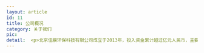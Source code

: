 ```yaml
---
layout: article
id: 11
title: 公司概况
category: 关于我们
pic: 
detail:  <p>北京佳膜环保科技有限公司成立于2013年，投入资金累计超过亿元人民币，主要用于自主研发和生产赶超国际先进水平的4MTM聚四氟乙烯微多孔膜。</p><p><img src="http://img.xindapin.cn/jiamo/assets/about/5846843312659.jpg"/></p><p>4MTM聚四氟乙烯微多孔膜具有极高的化学稳定性、防水透湿、防风透气、耐酸碱、防腐蚀、阻隔细菌等功能。广泛用于环保、生物、制药、微电子、特种行业用服装、电厂、钢厂过滤除尘等领域。经国际和国内权威机构检测，佳膜公司的产品其多项主要指标达到世界领先水平。</p><p>佳膜公司利用4MTM聚四氟乙烯微多孔膜延伸开发的复合面料在特种行业及军队有着广泛的应用前景，如军用野战服装（尤其是防水透气的海军作战服和训练服，是海军舰船官兵训练、作战的必要之选）及军用户外用品，医用防护服，化学防护服，消防服等野外作业职业装等；佳膜公司生产的军用面料长期提供给北欧多国及俄罗斯等国家的军队使用，具有良好的品质信誉。同时，北京佳膜公司拥有可持续开发膜新产品的科研团队、产品复合及应用团队、电脑程控系统研发团队与机械设备制造系统研发团队，这四支高科技团队可以满足膜产品的持续生产和新产品开发的需要。</p><p>目前北京佳膜公司厂房占地6000平方米，现有3条薄膜生产线，年生产膜500万米，是目前国内能够大规模批量生产高端优质ePTFE膜的少数企业之一。北京佳膜环保科技有限公司是中华环保联合会会员单位、北京环都经济圈节能低碳环保产业联盟理事单位、国家级高新技术企业、中关村高新技术企业，也是中关村民营科技企业家协会理事单位。</p><p>北京佳膜环保科技有限公司拥有以下四项技术等十数项的完全自主知识产权：1. 4MTM聚四氟乙烯微多孔膜的生产；2. 4MTM聚四氟乙烯微多孔膜生产设备的制造；3. 4MTM聚四氟乙烯微多孔膜产品的复合应用；4. 4MTM聚四氟乙烯微多孔膜制造过程中的程序控制软件。这4项专利技术填补了国家多项技术空白。</p><p>二、核心技术.聚四氟乙烯：学名polytetraflouro ethylene(PTFE)，由美国人1938年在杜邦实验室研究发现，它具有优异的化学稳定性，耐高低温性能，不粘性，润滑性，电绝缘性，耐老化性，抗辐射性等优良的综合性能，被誉为“塑料之王”。佳膜公司研制的聚四氟乙烯微多孔薄膜具有优异的技术特性，关键性能处于领先世界地位，整体性能达到国际先进水平。佳膜公司生产的4MTM-ePTFE膜是以聚四氟乙烯为原料，采用特殊工艺，经压延、挤出、双向拉伸、高温定型等制备而成，膜表面布满原纤维状微孔，孔隙率85%以上，每一平方英寸有多达90亿个微孔，具有优异的防水、透气、透湿、保暖效果。微孔薄膜表面形态是具有蜘蛛网状的微孔结构。微纤维之间形成孔隙，微纤维排列方向与拉伸方向基本平行；纤维束的连接处即为结点，它是由许多微纤维纠缠相连形成。微孔三维结构上有网状连通，孔镶套、孔道弯曲等复杂变化，可能多个微孔组成的一个通道，也可能一个微孔与多个通道相连。<img src="http://img.xindapin.cn/jiamo/assets/about/c2.jpg" />4MTM-ePTFE膜具有以下特点：防风沙保暖性4MTM-ePTFE膜有很强的透湿性能，可及时将人体排出的蒸汽传输到微孔膜外，防止水蒸汽凝结成液态水，减小水传导热量；同时外界的风不能穿透，有效防止空气对流，从而使得膜具有良好的防风沙保暖效果。测试表明，在25m/s的大风中，层压织物的保暖效果比传统的羽绒服提高30~40%。防水性<br>耐水压（耐静水压）：是指水通过织物时所遇到的阻力，在标准大气压条件下，织物承受持续上升的水压，直到织物背面渗出水珠为止，此时，测得的水的压力值即为静水压。织物能承受的静水压越大，防水性或抗渗漏性越好。4MTM-ePTFE膜耐水压可达18000mm水柱左右（即当压力大于18米水柱时才可渗透），一般防水尼龙的防水度只有1000~2000mm，只能承受一般骤雨，稍佳者5000 mm，可承受大雨；美国军部之标准也才7000mm。膜微孔孔径是水滴直径的1/1000～1/20000，同时e-PTFE膜表面能低，天生疏水，从而最小的雨滴也不能通过膜微孔。膜微孔孔径大约在0.2μm，毛毛雨直径400μm，大雨直径3000μm左右，暴雨直径6000μm以上。<br>透湿性<br>一般防水透气布料只有2000-3000g/㎡24hr(即每小时每平方米可通过85~125克水蒸气）， 4MTM-ePTFE膜微孔检测值在32603g/㎡24hr，透湿量一天大于32升，是常用布料的10多倍。4MTM-ePTFE膜微孔孔径大约在0.2μm，而水蒸气分子直径0.0004μm， 孔径大于水蒸汽分子的几百倍，同时又有膜内外温度差和蒸汽浓度差驱动， 汗蒸汽很容易通过微孔，把蒸气排出体外，使汗蒸气不积聚冷凝在体表和织物之间，令人体保持干爽舒适。<br>高分子纳米膜产品领域：<br> 可广泛应用于制作高档休闲服、户外运动用品：如滑雪服、登山服及手套、鞋类，野营睡袋、帐篷等；<br>特种行业用服装，如：军用野战服装及军用户外用品，医用防护服，化学防护服，消防服，石油、邮政及船舶等野外作业职业装；<br>生物、电子、医药卫生等工业产品；<br>微电子、光学电缆、燃料电池；<br>高温高速高压强腐蚀场合机械密封等、工业超净过滤、环保材料；<br>游泳馆、餐厅，会议室墙壁装饰（防水透气自洁阻燃）；<br>电厂、热电厂、钢铁、水泥垃圾焚烧炉烟道除尘；<br>军用图像传输电缆（美国GORE独家生产限制出口）；<br>妇女卫生巾，婴儿尿垫（国内外市场上的产品全部透湿不透气）；<br>吸尘器（常规吸尘器微尘排放2～5微米，应用4MTM-ePTFE膜产品微尘排放可小于0.1微米）；<img src="http://img.xindapin.cn/jiamo/assets/about/c3.jpg" /><br>近几年来，随着我国大气污染形势日益严峻，国家对大气污染排放标准逐步提高，我公司依托现有技术成功开发出了ePTFE低阻高效覆膜滤袋产品，该产品跟国内外同类产品相比，具有除尘效率高、低压、高通量、易清灰、使用寿命长等显著特点。同时因为产品除尘的高效率、低阻损，大大降低了相关企业因改造设备所产生的费用和成本。<br>依托核心技术不断创新，开拓并引领行业市场是我公司既定的战略指针。未来几年，我公司科技产品必将惠及更多的行业和民众，为国家科技环保产业的发展做出更大的贡献。<br>我们的愿景：成为国际知名高新科技材料供应商<br>北京佳膜环保科技有限公司</P>
---
```



